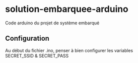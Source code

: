 # solution-embarquee-arduino
Code arduino du projet de système embarqué

## Configuration
Au début du fichier .ino, penser à bien configurer les variables SECRET_SSID & SECRET_PASS
